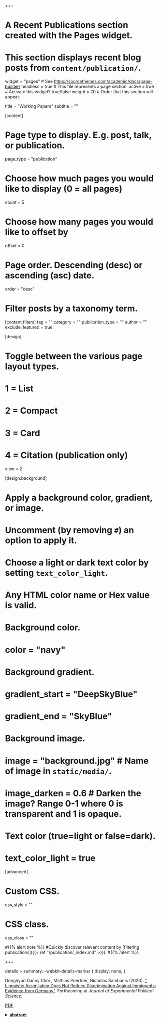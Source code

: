 +++
# A Recent Publications section created with the Pages widget.
# This section displays recent blog posts from `content/publication/`.

widget = "pages"  # See https://sourcethemes.com/academic/docs/page-builder/
headless = true  # This file represents a page section.
active = true  # Activate this widget? true/false
weight = 20  # Order that this section will appear.

title = "Working Papers"
subtitle = ""

[content]
  # Page type to display. E.g. post, talk, or publication.
  page_type = "publication"
  
  # Choose how much pages you would like to display (0 = all pages)
  count = 5
  
  # Choose how many pages you would like to offset by
  offset = 0

  # Page order. Descending (desc) or ascending (asc) date.
  order = "desc"

  # Filter posts by a taxonomy term.
  [content.filters]
    tag = ""
    category = ""
    publication_type = ""
    author = ""
    exclude_featured = true
  
[design]
  # Toggle between the various page layout types.
  #   1 = List
  #   2 = Compact
  #   3 = Card
  #   4 = Citation (publication only)
  view = 2
  
[design.background]
  # Apply a background color, gradient, or image.
  #   Uncomment (by removing `#`) an option to apply it.
  #   Choose a light or dark text color by setting `text_color_light`.
  #   Any HTML color name or Hex value is valid.
    
  # Background color.
  # color = "navy"
  
  # Background gradient.
  # gradient_start = "DeepSkyBlue"
  # gradient_end = "SkyBlue"
  
  # Background image.
  # image = "background.jpg"  # Name of image in `static/media/`.
  # image_darken = 0.6  # Darken the image? Range 0-1 where 0 is transparent and 1 is opaque.

  # Text color (true=light or false=dark).
  # text_color_light = true  
  
[advanced]
 # Custom CSS. 
 css_style = ""
 
 # CSS class.
 css_class = ""


#{{% alert note %}}
#Quickly discover relevant content by [filtering publications]({{< ref "/publication/_index.md" >}}).
#{{% /alert %}}

+++



<div class="container">
      
details > summary::-webkit-details-marker {
  display: none;
}
<div class="row">
  </div>
  
  <i class="far fa-file-alt pub-icon" aria-hidden="true"></i>
  <span class="article-metadata li-cite-author">  <span>Donghyun Danny Choi</span> , <span>Mathias Poertner</span>, <span>Nicholas Sambanis</span>  </span>
  (2020).
  <a href="/publication/language/">
  "&#8203;&#8203;&#8203;Linguistic Assimilation Does Not Reduce Discrimination Against Immigrants: Evidence from Germany"</a>.
  Forthcoming at <em>Journal of Experimental Political Science</em>.
  
  <p>    <a class="btn btn-outline-primary my-1 mr-1 btn-sm" href="https://www.dropbox.com/s/cw20dnh92bh38gh/CPS_JEPS.pdf?dl=0" target="_blank" rel="noopener">  PDF </a>


<details>
  
<summary> <strong strong style="color:royalblue"> <a class="btn btn-outline-primary my-1 mr-1 btn-sm" href="" target="_blank" rel="noopener"> abstract </a> <br/>
</summary>
<br/>
test PDF LINK  
</details>


</div>



